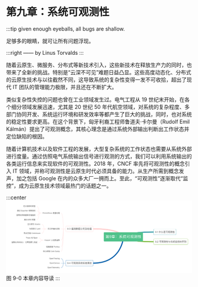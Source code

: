 # 第九章：系统可观测性
:::tip <a/>
given enough eyeballs, all bugs are shallow.

足够多的眼睛，就可让所有问题浮现。

:::right
—— by Linus Torvalds
:::

随着云原生、微服务、分布式等新技术引入，这些新技术在释放生产力的同时，也带来了全新的挑战。特别是“云深不可见”难题日益凸显。这些高度动态化、分布式的云原生技术与以往截然不同，这导致系统的复杂性变得一发不可收拾，超出了现代 IT 团队的管理能力极限，并且还在不断扩大。

类似复杂性失控的问题也曾在工业领域发生过。电气工程从 19 世纪末开始，在各个细分领域发展迅速，尤其是 20 世纪 50 年代航空领域，对系统的复杂程度、多部门协同开发、系统运行环境和研发效率等都产生了巨大的挑战，同时，也对系统的稳定性要求更高。在这个背景下，匈牙利裔工程师鲁道夫·卡尔曼（Rudolf Emil Kálmán）提出了可观测概念，其核心理念是通过系统外部输出判断出工作状态并定位缺陷的根因。

随着计算机技术以及软件工程的发展，大型复杂系统的工作状态也需要从系统外部进行度量。通过仿照电气系统输出信号进行观测的方式，我们可以利用系统输出的各类运行信息来实现软件的可观测性。2018 年，CNCF 率先将可观测性的概念引入 IT 领域，并称可观测性是云原生时代必须具备的能力。从生产所需到概念发声，加之包括 Google 在内的众多大厂一拥而上。至此，“可观测性”逐渐取代“监控”，成为云原生技术领域最热门的话题之一。

:::center
  ![](../assets/observability.png)<br/>
  图 9-0 本章内容导读
:::

